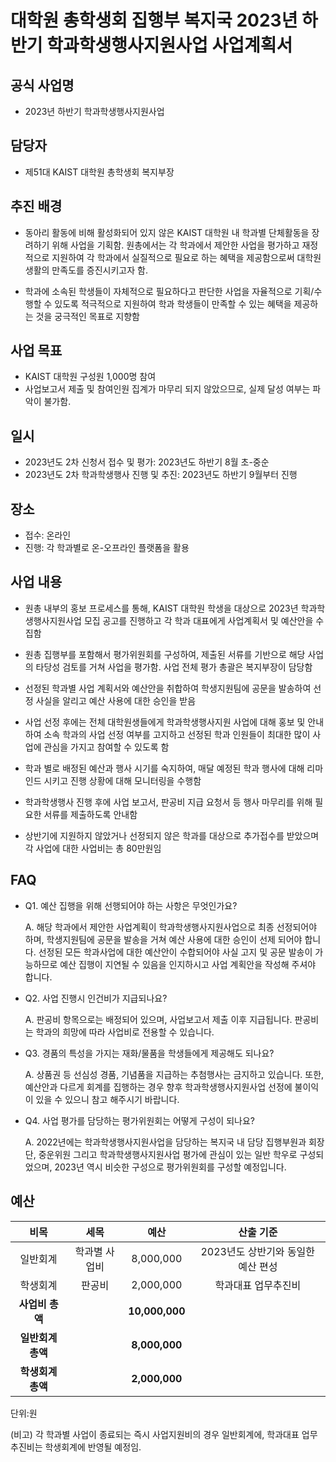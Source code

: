 대학원 총학생회 집행부 복지국 2023년 하반기 학과학생행사지원사업 사업계획서
===

## 공식 사업명
- 2023년 하반기 학과학생행사지원사업

## 담당자
- 제51대 KAIST 대학원 총학생회 복지부장

## 추진 배경
- 동아리 활동에 비해 활성화되어 있지 않은 KAIST 대학원 내 학과별 단체활동을 장려하기 위해 사업을 기획함. 원총에서는 각 학과에서 제안한 사업을 평가하고 재정적으로 지원하여 각 학과에서 실질적으로 필요로 하는 혜택을 제공함으로써 대학원 생활의 만족도를 증진시키고자 함.

- 학과에 소속된 학생들이 자체적으로 필요하다고 판단한 사업을 자율적으로 기획/수행할 수 있도록 적극적으로 지원하여 학과 학생들이 만족할 수 있는 혜택을 제공하는 것을 궁극적인 목표로 지향함

## 사업 목표
- KAIST 대학원 구성원 1,000명 참여 
- 사업보고서 제출 및 참여인원 집계가 마무리 되지 않았으므로, 실제 달성 여부는 파악이 불가함.

## 일시
- 2023년도 2차 신청서 접수 및 평가: 2023년도 하반기 8월 초-중순
- 2023년도 2차 학과학생행사 진행 및 추진: 2023년도 하반기 9월부터 진행

## 장소
- 접수: 온라인
- 진행: 각 학과별로 온-오프라인 플랫폼을 활용

## 사업 내용
- 원총 내부의 홍보 프로세스를 통해, KAIST 대학원 학생을 대상으로 2023년 학과학생행사지원사업 모집 공고를 진행하고 각 학과 대표에게 사업계획서 및 예산안을 수집함

- 원총 집행부를 포함해서 평가위원회를 구성하여, 제출된 서류를 기반으로 해당 사업의 타당성 검토를 거쳐 사업을 평가함. 사업 전체 평가 총괄은 복지부장이 담당함

- 선정된 학과별 사업 계획서와 예산안을 취합하여 학생지원팀에 공문을 발송하여 선정 사실을 알리고 예산 사용에 대한 승인을 받음

- 사업 선정 후에는 전체 대학원생들에게 학과학생행사지원 사업에 대해 홍보 및 안내하여 소속 학과의 사업 선정 여부를 고지하고 선정된 학과 인원들이 최대한 많이 사업에 관심을 가지고 참여할 수 있도록 함

- 학과 별로 배정된 예산과 행사 시기를 숙지하여, 매달 예정된 학과 행사에 대해 리마인드 시키고 진행 상황에 대해 모니터링을 수행함

- 학과학생행사 진행 후에 사업 보고서, 판공비 지급 요청서 등 행사 마무리를 위해 필요한 서류를 제출하도록 안내함

- 상반기에 지원하지 않았거나 선정되지 않은 학과를 대상으로 추가접수를 받았으며 각 사업에 대한 사업비는 총 80만원임 

## FAQ

- Q1. 예산 집행을 위해 선행되어야 하는 사항은 무엇인가요?

	A. 해당 학과에서 제안한 사업계획이 학과학생행사지원사업으로 최종 선정되어야 하며, 학생지원팀에 공문을 발송을 거쳐 예산 사용에 대한 승인이 선제 되어야 합니다. 선정된 모든 학과사업에 대한 예산안이 수합되어야 사실 고지 및 공문 발송이 가능하므로 예산 집행이 지연될 수 있음을 인지하시고 사업 계획안을 작성해 주셔야 합니다.

- Q2. 사업 진행시 인건비가 지급되나요?

	A. 판공비 항목으로는 배정되어 있으며, 사업보고서 제출 이후 지급됩니다. 판공비는 학과의 희망에 따라 사업비로 전용할 수 있습니다.

- Q3. 경품의 특성을 가지는 재화/물품을 학생들에게 제공해도 되나요?

	A. 상품권 등 선심성 경품, 기념품을 지급하는 추첨행사는 금지하고 있습니다. 또한, 예산안과 다르게 회계를 집행하는 경우 향후 학과학생행사지원사업 선정에 불이익이 있을 수 있으니 참고 해주시기 바랍니다.

- Q4. 사업 평가를 담당하는 평가위원회는 어떻게 구성이 되나요?

	A. 2022년에는 학과학생행사지원사업을 담당하는 복지국 내 담당 집행부원과 회장단, 중운위원 그리고 학과학생행사지원사업 평가에 관심이 있는 일반 학우로 구성되었으며, 2023년 역시 비슷한 구성으로 평가위원회를 구성할 예정입니다.

## 예산

|  **비목** |   **세목**   | **예산** |  **산출 기준** |
|:----------:|:------------:|:--------:|:--------:|
|일반회계| 학과별 사업비 |  8,000,000 | 2023년도 상반기와 동일한 예산 편성 |
|학생회계| 판공비 |  2,000,000 | 학과대표 업무추진비 |
|   **사업비 총액**  |        | **10,000,000** |       |
|   **일반회계 총액**  |        | **8,000,000** |       |
|   **학생회계 총액**  |        | **2,000,000** |       |

단위:원 

(비고) 각 학과별 사업이 종료되는 즉시 사업지원비의 경우 일반회계에, 학과대표 업무추진비는 학생회계에 반영될 예정임.
